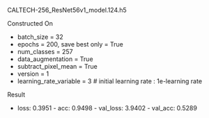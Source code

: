 CALTECH-256_ResNet56v1_model.124.h5

Constructed On
 * batch_size = 32  
 * epochs = 200, save best only = True  
 * num_classes = 257
 * data_augmentation = True  
 * subtract_pixel_mean = True  
 * version = 1  
 * learning_rate_variable = 3 # initial learning rate : 1e-learning rate

Result 
  * loss: 0.3951 - acc: 0.9498 - val_loss: 3.9402 - val_acc: 0.5289
